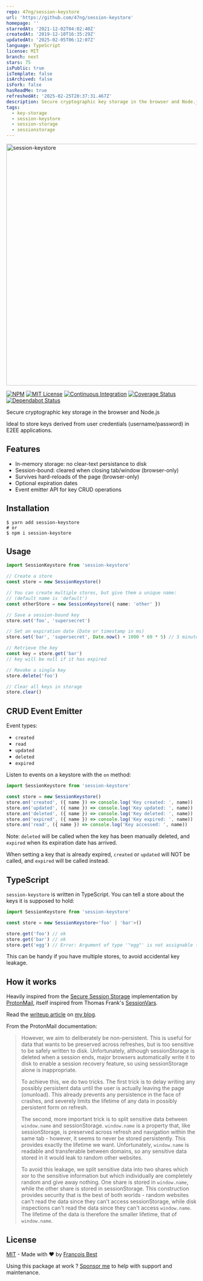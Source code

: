 ```yaml
---
repo: 47ng/session-keystore
url: 'https://github.com/47ng/session-keystore'
homepage: ''
starredAt: '2021-12-02T04:02:40Z'
createdAt: '2019-12-10T16:35:29Z'
updatedAt: '2025-02-05T06:12:07Z'
language: TypeScript
license: MIT
branch: next
stars: 75
isPublic: true
isTemplate: false
isArchived: false
isFork: false
hasReadMe: true
refreshedAt: '2025-02-25T20:37:31.467Z'
description: Secure cryptographic key storage in the browser and Node.js
tags:
  - key-storage
  - session-keystore
  - session-storage
  - sessionstorage
---
```


<img
  src="./img/header@2x.png"
  width="640px"
  alt="session-keystore"
/>

[![NPM](https://img.shields.io/npm/v/session-keystore?color=red)](https://www.npmjs.com/package/session-keystore)
[![MIT License](https://img.shields.io/github/license/47ng/session-keystore.svg?color=blue)](https://github.com/47ng/session-keystore/blob/master/LICENSE)
[![Continuous Integration](https://github.com/47ng/session-keystore/workflows/Continuous%20Integration/badge.svg?branch=next)](https://github.com/47ng/session-keystore/actions)
[![Coverage Status](https://coveralls.io/repos/github/47ng/session-keystore/badge.svg?branch=next)](https://coveralls.io/github/47ng/session-keystore?branch=next)
[![Dependabot Status](https://api.dependabot.com/badges/status?host=github&repo=47ng/session-keystore)](https://dependabot.com)

Secure cryptographic key storage in the browser and Node.js

Ideal to store keys derived from user credentials (username/password) in
E2EE applications.

## Features

- In-memory storage: no clear-text persistance to disk
- Session-bound: cleared when closing tab/window (browser-only)
- Survives hard-reloads of the page (browser-only)
- Optional expiration dates
- Event emitter API for key CRUD operations

## Installation

```shell
$ yarn add session-keystore
# or
$ npm i session-keystore
```

## Usage

```ts
import SessionKeystore from 'session-keystore'

// Create a store
const store = new SessionKeystore()

// You can create multiple stores, but give them a unique name:
// (default name is 'default')
const otherStore = new SessionKeystore({ name: 'other' })

// Save a session-bound key
store.set('foo', 'supersecret')

// Set an expiration date (Date or timestamp in ms)
store.set('bar', 'supersecret', Date.now() + 1000 * 60 * 5) // 5 minutes

// Retrieve the key
const key = store.get('bar')
// key will be null if it has expired

// Revoke a single key
store.delete('foo')

// Clear all keys in storage
store.clear()
```

## CRUD Event Emitter

Event types:

- `created`
- `read`
- `updated`
- `deleted`
- `expired`

Listen to events on a keystore with the `on` method:

```ts
import SessionKeystore from 'session-keystore'

const store = new SessionKeystore()
store.on('created', ({ name }) => console.log('Key created: ', name))
store.on('updated', ({ name }) => console.log('Key updated: ', name))
store.on('deleted', ({ name }) => console.log('Key deleted: ', name))
store.on('expired', ({ name }) => console.log('Key expired: ', name))
store.on('read', ({ name }) => console.log('Key accessed: ', name))
```

Note: `deleted` will be called when the key has been manually deleted,
and `expired` when its expiration date has arrived.

When setting a key that is already expired, `created` or `updated` will
NOT be called, and `expired` will be called instead.

## TypeScript

`session-keystore` is written in TypeScript. You can tell a store about the keys it is supposed to hold:

```ts
import SessionKeystore from 'session-keystore'

const store = new SessionKeystore<'foo' | 'bar'>()

store.get('foo') // ok
store.get('bar') // ok
store.get('egg') // Error: Argument of type '"egg"' is not assignable to parameter of type '"foo" | "bar"'
```

This can be handy if you have multiple stores, to avoid accidental key leakage.

## How it works

Heavily inspired from the [Secure Session Storage](https://github.com/ProtonMail/proton-shared/blob/master/lib/helpers/secureSessionStorage.js#L7) implementation by [ProtonMail](https://protonmail.com),
itself inspired from Thomas Frank's [SessionVars](https://www.thomasfrank.se/sessionvars.html).

Read the [writeup article](https://francoisbest.com/posts/2019/how-to-store-e2ee-keys-in-the-browser) on [my blog](https://francoisbest.com/posts).

From the ProtonMail documentation:

> However, we aim to deliberately be non-persistent. This is useful for
> data that wants to be preserved across refreshes, but is too sensitive
> to be safely written to disk. Unfortunately, although sessionStorage is
> deleted when a session ends, major browsers automatically write it
> to disk to enable a session recovery feature, so using sessionStorage
> alone is inappropriate.
>
> To achieve this, we do two tricks. The first trick is to delay writing
> any possibly persistent data until the user is actually leaving the
> page (onunload). This already prevents any persistence in the face of
> crashes, and severely limits the lifetime of any data in possibly
> persistent form on refresh.
>
> The second, more important trick is to split sensitive data between
> `window.name` and sessionStorage. `window.name` is a property that, like
> sessionStorage, is preserved across refresh and navigation within the
> same tab - however, it seems to never be stored persistently. This
> provides exactly the lifetime we want. Unfortunately, `window.name` is
> readable and transferable between domains, so any sensitive data stored
> in it would leak to random other websites.
>
> To avoid this leakage, we split sensitive data into two shares which
> xor to the sensitive information but which individually are completely
> random and give away nothing. One share is stored in `window.name`, while
> the other share is stored in sessionStorage. This construction provides
> security that is the best of both worlds - random websites can't read
> the data since they can't access sessionStorage, while disk inspections
> can't read the data since they can't access `window.name`. The lifetime
> of the data is therefore the smaller lifetime, that of `window.name`.

## License

[MIT](https://github.com/47ng/session-keystore/blob/master/LICENSE) - Made with ❤️ by [François Best](https://francoisbest.com)

Using this package at work ? [Sponsor me](https://github.com/sponsors/franky47) to help with support and maintenance.
